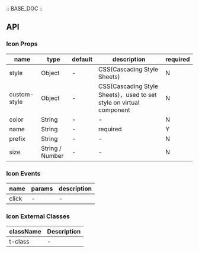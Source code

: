 :: BASE_DOC ::

## API

### Icon Props

name | type | default | description | required
-- | -- | -- | -- | --
style | Object | - | CSS(Cascading Style Sheets) | N
custom-style | Object | - | CSS(Cascading Style Sheets)，used to set style on virtual component | N
color | String | - | \- | N
name | String | - | required | Y
prefix | String | - | \- | N
size | String / Number | - | \- | N

### Icon Events

name | params | description
-- | -- | --
click | \- | \-

### Icon External Classes

className | Description
-- | --
t-class | \-
